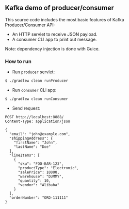 ## Kafka demo of producer/consumer
This source code includes the most basic features of Kafka Producer/Consumer API:
- An HTTP servlet to receive JSON payload.
- A consumer CLI app to print out message.

Note: dependency injection is done with Guice.

### How to run
- Run `producer` servlet:
```sh
$ ./gradlew clean runProducer
```
- Run `consumer` CLI app:
```sh
$ ./gradlew clean runConsumer
```
- Send request:
```http
POST http://localhost:8888/
Content-Type: application/json

{
  "email": "john@example.com",
  "shippingAddress": {
    "firstName": "John",
    "lastName": "Doe"
  },
  "lineItems": [
    {
      "sku": "FOO-BAR-123",
      "productType": "Electronic",
      "salePrice": 10000,
      "warehouse": "DUMMY",
      "quantity": 10,
      "vendor": "Alibaba"
    }
  ],
  "orderNumber": "ORD-111111"
}
```